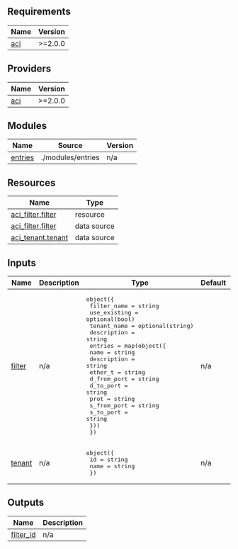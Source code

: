 <!-- BEGIN_TF_DOCS -->
## Requirements

| Name | Version |
|------|---------|
| <a name="requirement_aci"></a> [aci](#requirement\_aci) | >=2.0.0 |

## Providers

| Name | Version |
|------|---------|
| <a name="provider_aci"></a> [aci](#provider\_aci) | >=2.0.0 |

## Modules

| Name | Source | Version |
|------|--------|---------|
| <a name="module_entries"></a> [entries](#module\_entries) | ./modules/entries | n/a |

## Resources

| Name | Type |
|------|------|
| [aci_filter.filter](https://registry.terraform.io/providers/CiscoDevNet/aci/latest/docs/resources/filter) | resource |
| [aci_filter.filter](https://registry.terraform.io/providers/CiscoDevNet/aci/latest/docs/data-sources/filter) | data source |
| [aci_tenant.tenant](https://registry.terraform.io/providers/CiscoDevNet/aci/latest/docs/data-sources/tenant) | data source |

## Inputs

| Name | Description | Type | Default | Required |
|------|-------------|------|---------|:--------:|
| <a name="input_filter"></a> [filter](#input\_filter) | n/a | <pre>object({<br>    filter_name   = string<br>    use_existing  = optional(bool)<br>    tenant_name   = optional(string)<br>    description   = string<br>    entries = map(object({<br>      name        = string<br>      description = string<br>      ether_t     = string<br>      d_from_port = string<br>      d_to_port   = string<br>      prot        = string<br>      s_from_port = string<br>      s_to_port   = string<br>      }))<br>  })</pre> | n/a | yes |
| <a name="input_tenant"></a> [tenant](#input\_tenant) | n/a | <pre>object({<br>    id    = string<br>    name  = string<br>    })</pre> | n/a | yes |

## Outputs

| Name | Description |
|------|-------------|
| <a name="output_filter_id"></a> [filter\_id](#output\_filter\_id) | n/a |
<!-- END_TF_DOCS -->